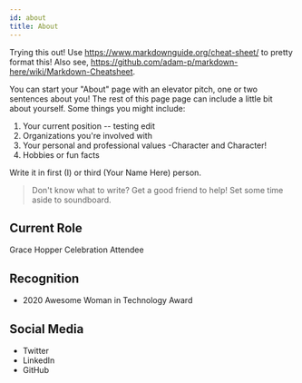 ```yaml
---
id: about
title: About
---
```

Trying this out! Use https://www.markdownguide.org/cheat-sheet/ to pretty format this! Also see, https://github.com/adam-p/markdown-here/wiki/Markdown-Cheatsheet.

You can start your "About" page with an elevator pitch, one or two
sentences about you! The rest of this page page can
include a little bit about yourself. Some things you
might include:

1. Your current position -- testing edit
1. Organizations you're involved with 
1. Your personal and professional values -Character and Character!
1. Hobbies or fun facts

Write it in first (I) or third (Your Name Here) person.

> Don't know what to write? Get a good friend to help! Set some time aside to soundboard.

## Current Role

Grace Hopper Celebration Attendee

## Recognition

- 2020 Awesome Woman in Technology Award

## Social Media

- Twitter
- LinkedIn
- GitHub
